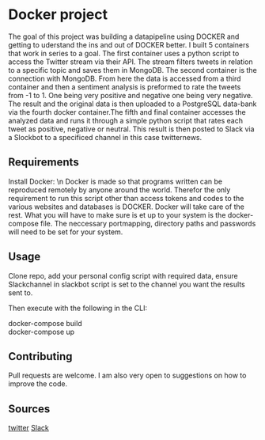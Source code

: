 # Docker project

The goal of this project was building a datapipeline using DOCKER and getting to uderstand the ins and out of DOCKER better. I built 5 containers that work in series to a goal. The first container uses a python script to access the Twitter stream via their API. The stream filters tweets in relation to a specific topic and saves them in MongoDB. The second container is the connection with MongoDB. From here the data is accessed from a third container and then a sentiment analysis is preformed to rate the tweets from -1 to 1. One being very positive and negative one being very negative. The result and the original data is then uploaded to a PostgreSQL data-bank via the fourth docker container.The fifth and final container accesses the analyzed data and runs it through a simple python script that rates each tweet as positive, negative or neutral. This result is then posted to Slack via a Slockbot to a specificed channel in this case twitternews.     

## Requirements

Install Docker: \n
Docker is made so that programs written can be reproduced remotely by anyone around the world. Therefor the only requirement to run this script other than access tokens and codes to the various websites and databases is DOCKER. Docker will take care of the rest. What you will have to make sure is et up to your system is the docker-compose file. The neccessary portmapping, directory paths and passwords will need to be set for your system.

## Usage

Clone repo, add your personal config script with required data, ensure Slackchannel in slackbot script is set to the channel you want the results sent to. 

Then execute with the following in the CLI: 

docker-compose build <br>
docker-compose up

## Contributing
Pull requests are welcome. I am also very open to suggestions on how to improve the code.

## Sources
[twitter](https://developer.twitter.com/en/apps)
[Slack](www.slack.com)
